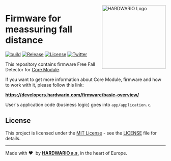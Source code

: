 <a href="https://www.hardwario.com/"><img src="https://www.hardwario.com/ci/assets/hw-logo.svg" width="200" alt="HARDWARIO Logo" align="right"></a>

# Firmware for meassuring fall distance

[![build](https://github.com/hardwario/twr-radio-zero-g-meter/actions/workflows/main.yml/badge.svg)](https://github.com/hardwario/twr-radio-zero-g-meter/actions/workflows/main.yml)
[![Release](https://img.shields.io/github/release/bigclownprojects/bcf-radio-zero-g-meter.svg)](https://github.com/bigclownprojects/bcf-radio-zero-g-meter/releases)
[![License](https://img.shields.io/github/license/bigclownprojects/bcf-radio-zero-g-meter.svg)](https://github.com/bigclownprojects/bcf-radio-zero-g-meter/blob/master/LICENSE)
[![Twitter](https://img.shields.io/twitter/follow/hardwario_en.svg?style=social&label=Follow)](https://twitter.com/hardwario_en)

This repository contains firmware Free Fall Detector for [Core Module](https://shop.bigclown.com/core-module).

If you want to get more information about Core Module, firmware and how to work with it, please follow this link:

**https://developers.hardwario.com/firmware/basic-overview/**

User's application code (business logic) goes into `app/application.c`.

## License

This project is licensed under the [MIT License](https://opensource.org/licenses/MIT/) - see the [LICENSE](LICENSE) file for details.

---

Made with &#x2764;&nbsp; by [**HARDWARIO a.s.**](https://www.hardwario.com/) in the heart of Europe.

